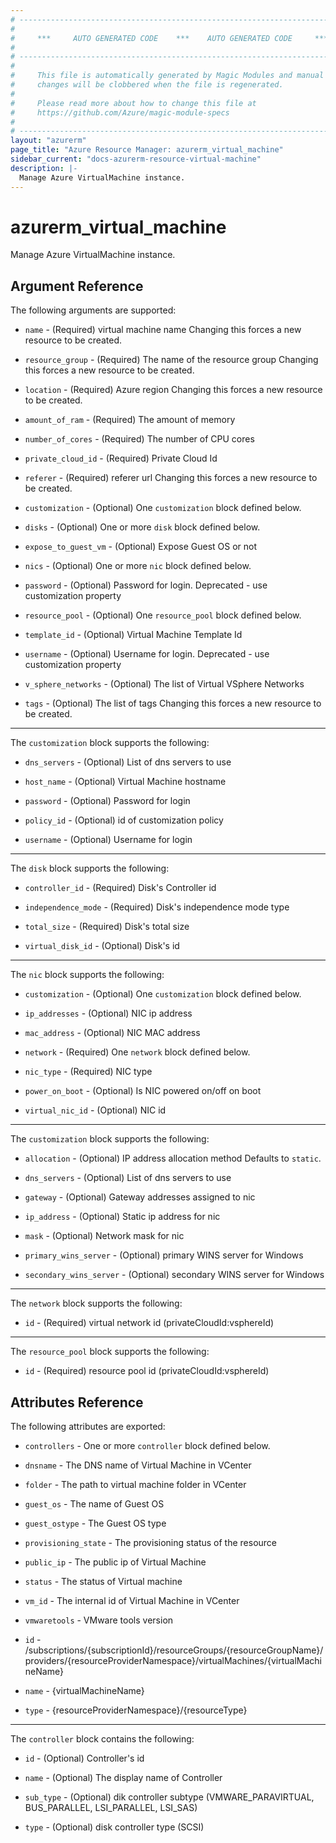 ```yaml
---
# ----------------------------------------------------------------------------
#
#     ***     AUTO GENERATED CODE    ***    AUTO GENERATED CODE     ***
#
# ----------------------------------------------------------------------------
#
#     This file is automatically generated by Magic Modules and manual
#     changes will be clobbered when the file is regenerated.
#
#     Please read more about how to change this file at
#     https://github.com/Azure/magic-module-specs
#
# ----------------------------------------------------------------------------
layout: "azurerm"
page_title: "Azure Resource Manager: azurerm_virtual_machine"
sidebar_current: "docs-azurerm-resource-virtual-machine"
description: |-
  Manage Azure VirtualMachine instance.
---
```


# azurerm_virtual_machine

Manage Azure VirtualMachine instance.


## Argument Reference

The following arguments are supported:

* `name` - (Required) virtual machine name Changing this forces a new resource to be created.

* `resource_group` - (Required) The name of the resource group Changing this forces a new resource to be created.

* `location` - (Required) Azure region Changing this forces a new resource to be created.

* `amount_of_ram` - (Required) The amount of memory

* `number_of_cores` - (Required) The number of CPU cores

* `private_cloud_id` - (Required) Private Cloud Id

* `referer` - (Required) referer url Changing this forces a new resource to be created.

* `customization` - (Optional) One `customization` block defined below.

* `disks` - (Optional) One or more `disk` block defined below.

* `expose_to_guest_vm` - (Optional) Expose Guest OS or not

* `nics` - (Optional) One or more `nic` block defined below.

* `password` - (Optional) Password for login. Deprecated - use customization property

* `resource_pool` - (Optional) One `resource_pool` block defined below.

* `template_id` - (Optional) Virtual Machine Template Id

* `username` - (Optional) Username for login. Deprecated - use customization property

* `v_sphere_networks` - (Optional) The list of Virtual VSphere Networks

* `tags` - (Optional) The list of tags Changing this forces a new resource to be created.

---

The `customization` block supports the following:

* `dns_servers` - (Optional) List of dns servers to use

* `host_name` - (Optional) Virtual Machine hostname

* `password` - (Optional) Password for login

* `policy_id` - (Optional) id of customization policy

* `username` - (Optional) Username for login

---

The `disk` block supports the following:

* `controller_id` - (Required) Disk's Controller id

* `independence_mode` - (Required) Disk's independence mode type

* `total_size` - (Required) Disk's total size

* `virtual_disk_id` - (Optional) Disk's id

---

The `nic` block supports the following:

* `customization` - (Optional) One `customization` block defined below.

* `ip_addresses` - (Optional) NIC ip address

* `mac_address` - (Optional) NIC MAC address

* `network` - (Required) One `network` block defined below.

* `nic_type` - (Required) NIC type

* `power_on_boot` - (Optional) Is NIC powered on/off on boot

* `virtual_nic_id` - (Optional) NIC id


---

The `customization` block supports the following:

* `allocation` - (Optional) IP address allocation method Defaults to `static`.

* `dns_servers` - (Optional) List of dns servers to use

* `gateway` - (Optional) Gateway addresses assigned to nic

* `ip_address` - (Optional) Static ip address for nic

* `mask` - (Optional) Network mask for nic

* `primary_wins_server` - (Optional) primary WINS server for Windows

* `secondary_wins_server` - (Optional) secondary WINS server for Windows

---

The `network` block supports the following:

* `id` - (Required) virtual network id (privateCloudId:vsphereId)

---

The `resource_pool` block supports the following:

* `id` - (Required) resource pool id (privateCloudId:vsphereId)

## Attributes Reference

The following attributes are exported:

* `controllers` - One or more `controller` block defined below.

* `dnsname` - The DNS name of Virtual Machine in VCenter

* `folder` - The path to virtual machine folder in VCenter

* `guest_os` - The name of Guest OS

* `guest_ostype` - The Guest OS type

* `provisioning_state` - The provisioning status of the resource

* `public_ip` - The public ip of Virtual Machine

* `status` - The status of Virtual machine

* `vm_id` - The internal id of Virtual Machine in VCenter

* `vmwaretools` - VMware tools version

* `id` - /subscriptions/{subscriptionId}/resourceGroups/{resourceGroupName}/providers/{resourceProviderNamespace}/virtualMachines/{virtualMachineName}

* `name` - {virtualMachineName}

* `type` - {resourceProviderNamespace}/{resourceType}


---

The `controller` block contains the following:

* `id` - (Optional) Controller's id

* `name` - (Optional) The display name of Controller

* `sub_type` - (Optional) dik controller subtype (VMWARE_PARAVIRTUAL, BUS_PARALLEL, LSI_PARALLEL, LSI_SAS)

* `type` - (Optional) disk controller type (SCSI)

